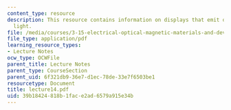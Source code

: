 ```yaml
---
content_type: resource
description: This resource contains information on displays that emit or modulate
  light.
file: /media/courses/3-15-electrical-optical-magnetic-materials-and-devices-fall-2006/39b18424818b1face2ad6579a915e34b_lecture14.pdf
file_type: application/pdf
learning_resource_types:
- Lecture Notes
ocw_type: OCWFile
parent_title: Lecture Notes
parent_type: CourseSection
parent_uid: 6f321db9-36e7-d1ec-78de-33e7f6503be1
resourcetype: Document
title: lecture14.pdf
uid: 39b18424-818b-1fac-e2ad-6579a915e34b
---
```

